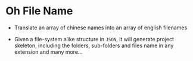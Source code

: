 # Oh File Name

-   Translate an array of chinese names into an array of english filenames

-   Given a file-system alike structure in `JSON`, it will generate project skeleton, including the folders, sub-folders and files name in any extension and many more...
